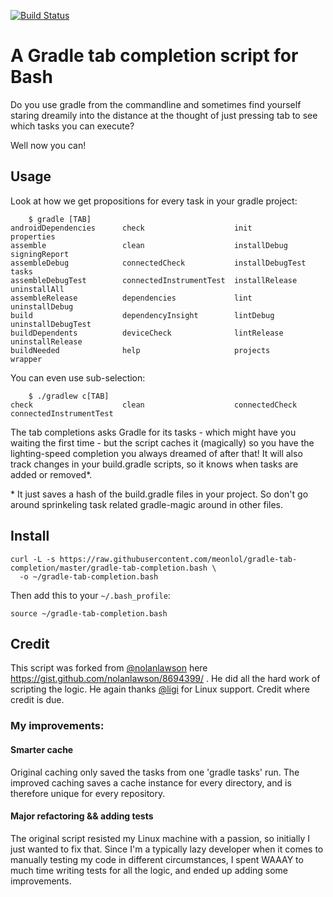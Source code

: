 [![Build Status](https://travis-ci.org/meonlol/gradle-tab-completion.svg?branch=master)](https://travis-ci.org/meonlol/gradle-tab-completion)

A Gradle tab completion script for Bash
================================================================================

Do you use gradle from the commandline and sometimes find yourself staring
dreamily into the distance at the thought of just pressing tab to see which
tasks you can execute?

Well now you can!

Usage
--------------------------------------------------------------------------------

Look at how we get propositions for every task in your gradle project:

```
    $ gradle [TAB]
androidDependencies      check                    init                     properties
assemble                 clean                    installDebug             signingReport
assembleDebug            connectedCheck           installDebugTest         tasks
assembleDebugTest        connectedInstrumentTest  installRelease           uninstallAll
assembleRelease          dependencies             lint                     uninstallDebug
build                    dependencyInsight        lintDebug                uninstallDebugTest
buildDependents          deviceCheck              lintRelease              uninstallRelease
buildNeeded              help                     projects                 wrapper
```

You can even use sub-selection:

```
    $ ./gradlew c[TAB]
check                    clean                    connectedCheck           connectedInstrumentTest
```

The tab completions asks Gradle for its tasks - which might have you waiting
the first time - but the script caches it (magically) so you have the
lighting-speed completion you always dreamed of after that! It will also track
changes in your build.gradle scripts, so it knows when tasks are added or
removed\*.


\* It just saves a hash of the build.gradle files in your project. So don't go
around sprinkeling task related gradle-magic around in other files.


Install
--------------------------------------------------------------------------------

```
curl -L -s https://raw.githubusercontent.com/meonlol/gradle-tab-completion/master/gradle-tab-completion.bash \
  -o ~/gradle-tab-completion.bash
```

Then add this to your `~/.bash_profile`:

```
source ~/gradle-tab-completion.bash
```

Credit
--------------------------------------------------------------------------------

This script was forked from [@nolanlawson](https://github.com/nolanlawson) here
https://gist.github.com/nolanlawson/8694399/ . He did all the hard work of
scripting the logic. He again thanks [@ligi](https://github.com/ligi) for Linux
support. Credit where credit is due.

### My improvements:

#### Smarter cache

Original caching only saved the tasks from one 'gradle tasks' run. The improved
caching saves a cache instance for every directory, and is therefore unique for
every repository.


#### Major refactoring && adding tests

The original script resisted my Linux machine with a passion, so initially I
just wanted to fix that. Since I'm a typically lazy developer when it comes to
manually testing my code in different circumstances, I spent WAAAY to much time
writing tests for all the logic, and ended up adding some improvements.


